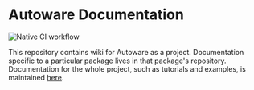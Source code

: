 # Autoware Documentation

![Native CI workflow](https://github.com/Autoware-AI/documentation/workflows/Native%20CI%20workflow/badge.svg)

This repository contains wiki for Autoware as a project.
Documentation specific to a particular package lives in that package's repository.
Documentation for the whole project, such as tutorials and examples, is maintained [here](https://github.com/Autoware-AI/autoware_ai_documentation/wiki).

